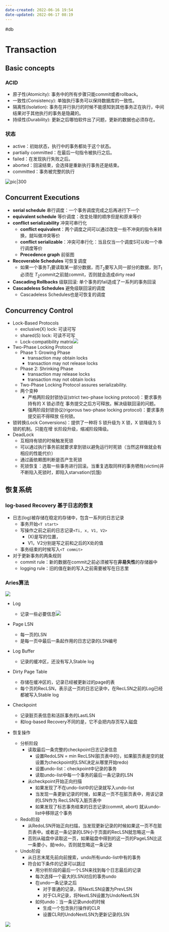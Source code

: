 ```yaml
---
date-created: 2022-06-16 19:54
date-updated: 2022-06-17 08:19
---
```


#db

# Transaction

## Basic concepts

### ACID

- 原子性(Atomicity): 事务中的所有步骤只能commit或者rollback。
- 一致性(Consistency): 单独执行事务可以保持数据库的一致性。
- 隔离性(Isolation): 事务在并行执行的时候不能感知到其他事务正在执行，中间结果对于其他执行的事务是隐藏的。
- 持续性(Durability): 更新之后哪怕软件出了问题，更新的数据也必须存在。

### 状态

- active：初始状态，执行中的事务都处于这个状态。
- partially committed：在最后一句指令被执行之后。
- failed：在发现执行失败之后。
- aborted：回滚结束，会选择是重新执行事务还是结束。
- committed：事务被完整的执行

![pic|300](https://zerokei-imgurl.oss-cn-hangzhou.aliyuncs.com/img/20220616200220.png)

## Concurrent Executions

- **serial schedule** 串行调度：一个事务调度完成之后再进行下一个
- **equivalent schedule** 等价调度：改变处理的顺序但是和原来等价
- **conflict serializability** 冲突可串行化
	- **conflict equivalent**：两个调度之间可以通过改变一些不冲突的指令来转换，就叫做冲突等价
	- **conflict serializable**：冲突可串行化：当且仅当一个调度S可以和一个串行调度等价
	- **Precedence graph** 前驱图
- **Recoverable Schedules** 可恢复调度
	- 如果一个事务$T_1$要读取某一部分数据，而$T_2$要写入同一部分的数据，则$T_1$必须在 $T_2$commit之前就commit，否则就会造成dirty read
- **Cascading Rollbacks** 级联回滚: 单个事务的fail造成了一系列的事务回滚
- **Cascadeless Schedules** 避免级联回滚的调度
	- Cascadeless Schedules也是可恢复的调度

## Concurrency Control

- Lock-Based Protocols
	- exclusive(X) lock: 可读可写
	- shared(S) lock: 可读不可写
	- Lock-compatibility matrix![](https://zerokei-imgurl.oss-cn-hangzhou.aliyuncs.com/img/20220616215733.png)
- Two-Phase Locking Protocol
	- Phase 1: Growing Phase
		- transaction may obtain locks
		- transaction may not release locks
	- Phase 2: Shrinking Phase
		- transaction may release locks
		- transaction may not obtain locks
	- Two-Phase Locking Protocol assures serializability.
	- 两个变种
		- 严格两阶段封锁协议(strict two-phase locking protocol)：要求事务持有的 X 锁必须在 事务提交之后方可释放。解决级联回滚的问题。
		- 强两阶段封锁协议(rigorous two-phase locking protocol)：要求事务提交前不得释放 任何锁。
- 锁转换(Lock Conversions)：提供了一种将 S 锁升级为 X 锁，X 锁降级为 S 锁的机制。只能在增 长阶段升级，缩减阶段降级。
- DeadLock
	- 互相持有锁的时候触发死锁
	- 可以通过执行事务前就要求拿到锁以避免运行时死锁（当然这样做就会有相应的性能代价）
	- 通过画依赖图判断是否产生死锁
	- 死锁恢复：选取一些事务进行回滚。当重复选取同样的事务牺牲(victim)并不断陷入死锁时，即陷入starvation(饥饿)

## 恢复系统

### log-based Recovery 基于日志的恢复

- 日志(log)被存储在稳定的存储中，包含一系列的日志记录
	- 事务开始`<T start>`
	- 写操作之前之前的日志记录`<Ti, x, V1, V2>`
		- (X)是写的位置，
		- V1，V2分别是写之前和之后的X处的值
	- 事务结束的时候写入`<T commit>`
- 对于更新事务的两条规则
	- commit rule：新的数据在commit之前必须被写在**非易失性**的存储器中
	- logging rule：旧的值在新的写入之前需要被写在日志里

### Aries算法

![](https://zerokei-imgurl.oss-cn-hangzhou.aliyuncs.com/img/20220617080817.png)

- Log
	- 记录一些必要信息![](https://zerokei-imgurl.oss-cn-hangzhou.aliyuncs.com/img/20220617081431.png)

- Page LSN
	- 每一页的LSN
	- 是每一页中最后一条起作用的日志记录的LSN编号

- Log Buffer
	- 记录的缓冲区，还没有写入Stable log

- Dirty Page Table
	- 存储在缓冲区的，记录已经被更新过的page的表
	- 每个页的RecLSN，表示这一页的日志记录中，在RecLSN之前的Log已经都被写入Stable log

- Checkpoint
	- 记录脏页表信息和活跃事务的LastLSN
	- 和log-based Recovery不同的是，它不会把内存页写入磁盘

- 恢复操作
	- 分析阶段
		- 读取最后一条完整的checkpoint日志记录信息
			- 设置RedoLSN = min RecLSN(脏页表中的)，如果脏页表是空的就设置为checkpoint的LSN(决定从哪里开始redo)
			- 设置undo-list：checkpoint中记录的事务
			- 读取undo-list中每一个事务的最后一条记录的LSN
		- 从checkpoint开始正向扫描
			- 如果发现了不在undo-list中的记录就写入undo-list
			- 当发现一条更新记录的时候，如果这一页不在脏页表中，用该记录的LSN作为 RecLSN写入脏页表中
			- 如果发现了标志事务结束的日志记录(commit, abort) 就从undo-list中移除这个事务
	- Redo阶段
		- 从RedoLSN开始正向扫描，当发现更新记录的时候如果这一页不在脏页表中。或者这一条记录的LSN小于页面的RecLSN就忽略这一条
		- 否则从磁盘中读取这一页，如果磁盘中得到的这一页的PageLSN比这一条要小，就redo，否则就忽略这一条记录
	- Undo阶段
		- 从日志末尾先前向前搜索，undo所有undo-list中有的事务
		- 符合如下条件的记录可以跳过
			- 用分析阶段的最后一个LSN来找到每个日志最后的记录
			- 每次选择一个最大的LSN对应的事务undo
			- 在undo一条记录之后
				- 对于普通的记录，将NextLSN设置为PrevLSN
				- 对于CLR记录，将NextLSN设置为UndoNextLSN
			- 如何undo：当一条记录undo的时候
				- 生成一个包含执行操作的CLR
				- 设置CLR的UndoNextLSN为更新记录的LSN

![](https://zerokei-imgurl.oss-cn-hangzhou.aliyuncs.com/img/20220617080800.png)

